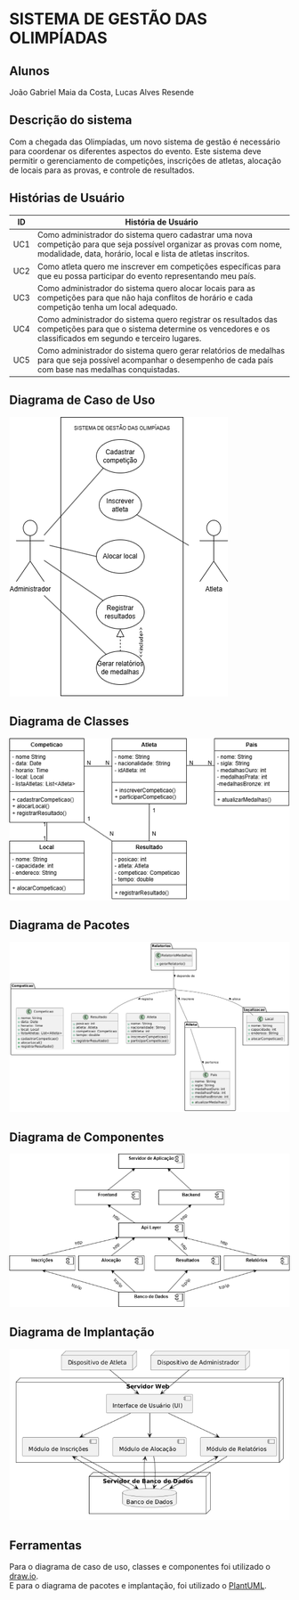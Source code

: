 # SISTEMA DE GESTÃO DAS OLIMPÍADAS

## Alunos
João Gabriel Maia da Costa, Lucas Alves Resende

## Descrição do sistema
Com a chegada das Olimpíadas, um novo sistema de gestão é
necessário para coordenar os diferentes aspectos do evento. Este sistema deve permitir o
gerenciamento de competições, inscrições de atletas, alocação de locais para as provas,
e controle de resultados.

## Histórias de Usuário
| ID  | História de Usuário |
|----|--------------------|
| UC1  | Como administrador do sistema quero cadastrar uma nova competição para que seja possível organizar as provas com nome, modalidade, data, horário, local e lista de atletas inscritos. |
| UC2  | Como atleta quero me inscrever em competições específicas para que eu possa participar do evento representando meu país. |
| UC3  | Como administrador do sistema quero alocar locais para as competições para que não haja conflitos de horário e cada competição tenha um local adequado. |
| UC4  | Como administrador do sistema quero registrar os resultados das competições para que o sistema determine os vencedores e os classificados em segundo e terceiro lugares. |
| UC5  | Como administrador do sistema quero gerar relatórios de medalhas para que seja possível acompanhar o desempenho de cada país com base nas medalhas conquistadas. |

## Diagrama de Caso de Uso
![Diagrama de Caso de Uso](diagrama-de-caso-de-uso.png)

## Diagrama de Classes
![Diagrama de Classes](diagrama-de-classes.png)

## Diagrama de Pacotes
![Diagrama de Pacotes](diagrama-de-pacotes.png)

## Diagrama de Componentes
![Diagrama de Componentes](diagrama-de-componentes.png)

## Diagrama de Implantação
![Diagrama de Implantacao](diagrama-de-implantacao.png)

## Ferramentas
Para o diagrama de caso de uso, classes e componentes foi utilizado o [draw.io](https://www.diagrams.net/).  
E para o diagrama de pacotes e implantação, foi utilizado o [PlantUML](https://plantuml.com/).